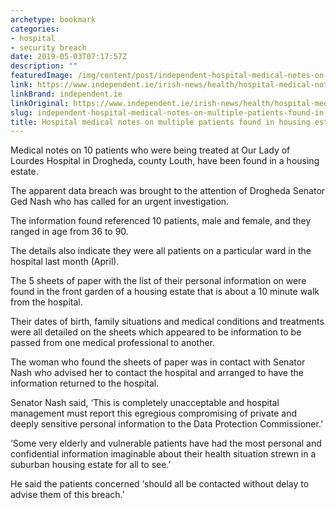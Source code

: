 ```yaml
---
archetype: bookmark
categories:
- hospital
- security breach
date: 2019-05-03T07:17:57Z
description: ""
featuredImage: /img/content/post/independent-hospital-medical-notes-on-multiple-patients-found-in-housing-estate-garden.jpg
link: https://www.independent.ie/irish-news/health/hospital-medical-notes-on-multiple-patients-found-in-housing-estate-garden-38068370.html
linkBrand: independent.ie
linkOriginal: https://www.independent.ie/irish-news/health/hospital-medical-notes-on-multiple-patients-found-in-housing-estate-garden-38068370.html
slug: independent-hospital-medical-notes-on-multiple-patients-found-in-housing-estate-garden
title: Hospital medical notes on multiple patients found in housing estate garden
---
```

Medical notes on 10 patients who were being treated at Our Lady of Lourdes Hospital in Drogheda, county Louth, have been found in a housing estate.

The apparent data breach was brought to the attention of  Drogheda Senator Ged Nash who has called for an urgent investigation.

The information found referenced 10 patients, male and female, and they ranged in age from 36 to 90.

The details also indicate they were all patients on a particular ward in the hospital last month (April).

The 5 sheets of paper with the list of their personal information on were found in the front garden of a housing estate that is about a 10 minute walk from the hospital.

Their dates of birth, family situations and medical conditions and treatments were all detailed on the sheets which appeared to be information to be passed from one medical professional to another.

The woman who found the sheets of paper was in contact with Senator Nash who advised her to contact the hospital and arranged to have the information returned to the hospital.

Senator Nash said, ‘This is completely unacceptable and hospital management must report this egregious compromising of private and deeply sensitive personal information to the Data Protection Commissioner.’

‘Some very elderly and vulnerable patients have had the most personal and confidential information imaginable about their health situation strewn in a suburban housing estate for all to see.’

He said the patients concerned ‘should all be contacted without delay to advise them of this breach.’

